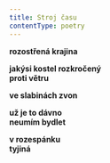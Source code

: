 ```yaml
---
title: Stroj času
contentType: poetry
---
```


<section>

**rozostřená krajina**

</section>

<section>

**jakýsi kostel rozkročený  
proti větru**

</section>

<section>

**ve slabinách zvon**

</section>

<section>

**už je to dávno  
neumím bydlet**

</section>

<section>

**v rozespánku  
tyjiná**

</section>
